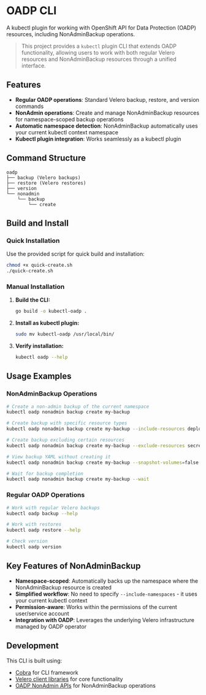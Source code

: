 # OADP CLI

A kubectl plugin for working with OpenShift API for Data Protection (OADP) resources, including NonAdminBackup operations.

> This project provides a `kubectl` plugin CLI that extends OADP functionality, allowing users to work with both regular Velero resources and NonAdminBackup resources through a unified interface.

## Features

- **Regular OADP operations**: Standard Velero backup, restore, and version commands
- **NonAdmin operations**: Create and manage NonAdminBackup resources for namespace-scoped backup operations
- **Automatic namespace detection**: NonAdminBackup automatically uses your current kubectl context namespace
- **Kubectl plugin integration**: Works seamlessly as a kubectl plugin

## Command Structure

```
oadp
├── backup (Velero backups)
├── restore (Velero restores) 
├── version
└── nonadmin
    └── backup
        └── create
```

## Build and Install

### Quick Installation

Use the provided script for quick build and installation:

```sh
chmod +x quick-create.sh
./quick-create.sh
```

### Manual Installation

1. **Build the CLI:**
   ```sh
   go build -o kubectl-oadp .
   ```

2. **Install as kubectl plugin:**
   ```sh
   sudo mv kubectl-oadp /usr/local/bin/
   ```

3. **Verify installation:**
   ```sh
   kubectl oadp --help
   ```

## Usage Examples

### NonAdminBackup Operations

```sh
# Create a non-admin backup of the current namespace
kubectl oadp nonadmin backup create my-backup

# Create backup with specific resource types
kubectl oadp nonadmin backup create my-backup --include-resources deployments,services

# Create backup excluding certain resources
kubectl oadp nonadmin backup create my-backup --exclude-resources secrets

# View backup YAML without creating it
kubectl oadp nonadmin backup create my-backup --snapshot-volumes=false -o yaml

# Wait for backup completion
kubectl oadp nonadmin backup create my-backup --wait
```

### Regular OADP Operations

```sh
# Work with regular Velero backups
kubectl oadp backup --help

# Work with restores
kubectl oadp restore --help

# Check version
kubectl oadp version
```

## Key Features of NonAdminBackup

- **Namespace-scoped**: Automatically backs up the namespace where the NonAdminBackup resource is created
- **Simplified workflow**: No need to specify `--include-namespaces` - it uses your current kubectl context
- **Permission-aware**: Works within the permissions of the current user/service account
- **Integration with OADP**: Leverages the underlying Velero infrastructure managed by OADP operator

## Development

This CLI is built using:
- [Cobra](https://github.com/spf13/cobra) for CLI framework
- [Velero client libraries](https://github.com/vmware-tanzu/velero) for core functionality  
- [OADP NonAdmin APIs](https://github.com/migtools/oadp-non-admin) for NonAdminBackup operations
